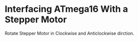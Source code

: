 # Interfacing ATmega16 With a Stepper Motor
  Rotate Stepper Motor in Clockwise and Anticlockwise dirction.
